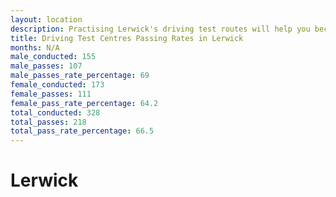 ```yaml
---
layout: location
description: Practising Lerwick's driving test routes will help you become more confident in your gear-changing abilities.
title: Driving Test Centres Passing Rates in Lerwick
months: N/A
male_conducted: 155
male_passes: 107
male_passes_rate_percentage: 69
female_conducted: 173
female_passes: 111
female_pass_rate_percentage: 64.2
total_conducted: 328
total_passes: 218
total_pass_rate_percentage: 66.5
---
```


# Lerwick
